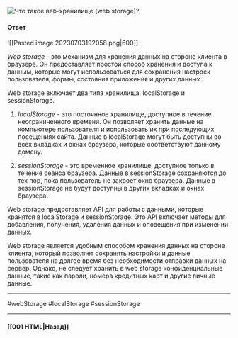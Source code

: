 ![Что такое веб-хранилище (web storage)?](https://youtu.be/XtQPrt8G0n8?t=406)

#### Ответ

![[Pasted image 20230703192058.png|600]]

*Web storage* - это механизм для хранения данных на стороне клиента в браузере. Он предоставляет простой способ хранения и доступа к данным, которые могут использоваться для сохранения настроек пользователя, формы, состояния приложения и других данных.

Web storage включает два типа хранилища: localStorage и sessionStorage.

1. *localStorage* - это постоянное хранилище, доступное в течение неограниченного времени. Он позволяет хранить данные на компьютере пользователя и использовать их при последующих посещениях сайта. Данные в localStorage могут быть доступны во всех вкладках и окнах браузера, которые соответствуют данному домену.
    
2. *sessionStorage* - это временное хранилище, доступное только в течение сеанса браузера. Данные в sessionStorage сохраняются до тех пор, пока пользователь не закроет окно браузера. Данные в sessionStorage не будут доступны в других вкладках и окнах браузера.
    

Web storage предоставляет API для работы с данными, которые хранятся в localStorage и sessionStorage. Это API включает методы для добавления, получения, удаления данных и оповещения при изменении данных.

Web storage является удобным способом хранения данных на стороне клиента, который позволяет сохранять настройки и данные пользователя на долгое время без необходимости отправки данных на сервер. Однако, не следует хранить в web storage конфиденциальные данные, такие как пароли, номера кредитных карт и другие личные данные.

___
#webStorage #localStorage #sessionStorage 

___

#### [[001 HTML|Назад]]